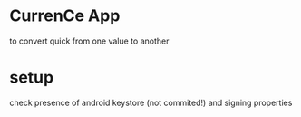 # CurrenCe App 
to convert quick from one value to another


# setup

check presence of android keystore (not commited!) and signing properties